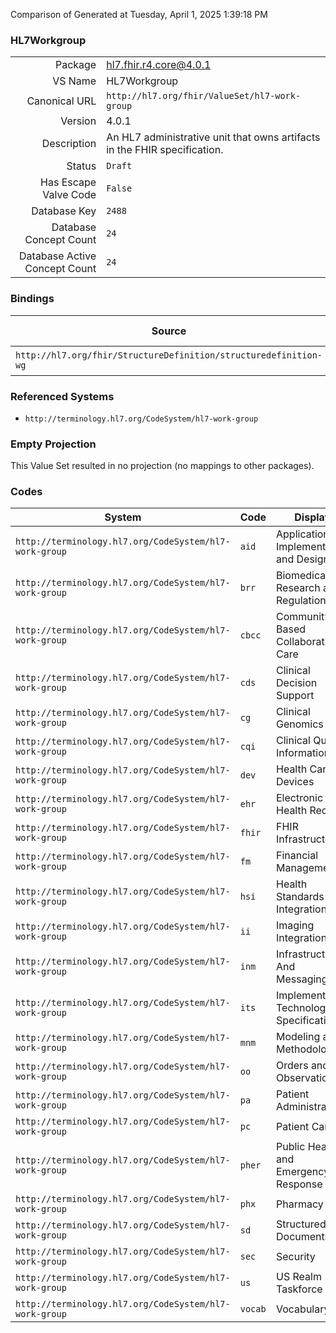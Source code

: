Comparison of 
Generated at Tuesday, April 1, 2025 1:39:18 PM

### HL7Workgroup

|      |     |
| ---: | --- |
| Package | hl7.fhir.r4.core@4.0.1 |
| VS Name | HL7Workgroup |
| Canonical URL | `http://hl7.org/fhir/ValueSet/hl7-work-group` |
| Version | 4.0.1 |
| Description | An HL7 administrative unit that owns artifacts in the FHIR specification. |
| Status | `Draft` |
| Has Escape Valve Code | `False` |
| Database Key | `2488` |
| Database Concept Count | `24` |
| Database Active Concept Count | `24` |
### Bindings

| Source | Element | Binding | Strength | Element Short |
| ------ | ------- | ------- | -------- | ------------- |
| `http://hl7.org/fhir/StructureDefinition/structuredefinition-wg` | `Extension.value[x]` | `http://hl7.org/fhir/ValueSet/hl7-work-group\|4.0.1` | `Required` | Value of extension |

### Referenced Systems

* `http://terminology.hl7.org/CodeSystem/hl7-work-group`
### Empty Projection

This Value Set resulted in no projection (no mappings to other packages).

### Codes

| System | Code | Display |
| ------ | ---- | ------- |
| `http://terminology.hl7.org/CodeSystem/hl7-work-group` | `aid` | Application Implementation and Design |
| `http://terminology.hl7.org/CodeSystem/hl7-work-group` | `brr` | Biomedical Research and Regulation |
| `http://terminology.hl7.org/CodeSystem/hl7-work-group` | `cbcc` | Community Based Collaborative Care |
| `http://terminology.hl7.org/CodeSystem/hl7-work-group` | `cds` | Clinical Decision Support |
| `http://terminology.hl7.org/CodeSystem/hl7-work-group` | `cg` | Clinical Genomics |
| `http://terminology.hl7.org/CodeSystem/hl7-work-group` | `cqi` | Clinical Quality Information |
| `http://terminology.hl7.org/CodeSystem/hl7-work-group` | `dev` | Health Care Devices |
| `http://terminology.hl7.org/CodeSystem/hl7-work-group` | `ehr` | Electronic Health Records |
| `http://terminology.hl7.org/CodeSystem/hl7-work-group` | `fhir` | FHIR Infrastructure |
| `http://terminology.hl7.org/CodeSystem/hl7-work-group` | `fm` | Financial Management |
| `http://terminology.hl7.org/CodeSystem/hl7-work-group` | `hsi` | Health Standards Integration |
| `http://terminology.hl7.org/CodeSystem/hl7-work-group` | `ii` | Imaging Integration |
| `http://terminology.hl7.org/CodeSystem/hl7-work-group` | `inm` | Infrastructure And Messaging |
| `http://terminology.hl7.org/CodeSystem/hl7-work-group` | `its` | Implementable Technology Specifications |
| `http://terminology.hl7.org/CodeSystem/hl7-work-group` | `mnm` | Modeling and Methodology |
| `http://terminology.hl7.org/CodeSystem/hl7-work-group` | `oo` | Orders and Observations |
| `http://terminology.hl7.org/CodeSystem/hl7-work-group` | `pa` | Patient Administration |
| `http://terminology.hl7.org/CodeSystem/hl7-work-group` | `pc` | Patient Care |
| `http://terminology.hl7.org/CodeSystem/hl7-work-group` | `pher` | Public Health and Emergency Response |
| `http://terminology.hl7.org/CodeSystem/hl7-work-group` | `phx` | Pharmacy |
| `http://terminology.hl7.org/CodeSystem/hl7-work-group` | `sd` | Structured Documents |
| `http://terminology.hl7.org/CodeSystem/hl7-work-group` | `sec` | Security |
| `http://terminology.hl7.org/CodeSystem/hl7-work-group` | `us` | US Realm Taskforce |
| `http://terminology.hl7.org/CodeSystem/hl7-work-group` | `vocab` | Vocabulary |
